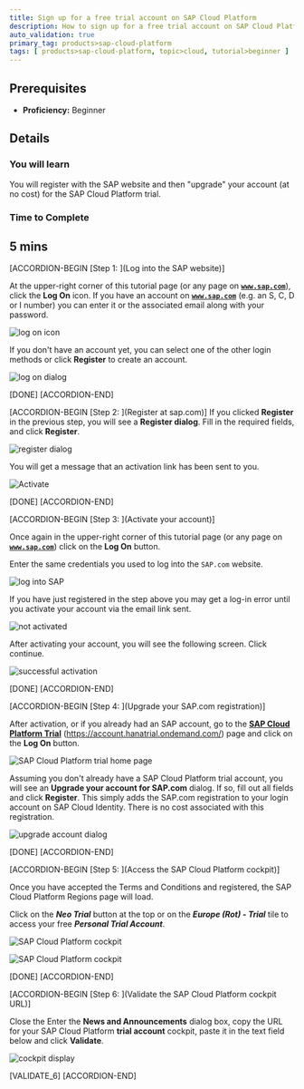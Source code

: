```yaml
---
title: Sign up for a free trial account on SAP Cloud Platform
description: How to sign up for a free trial account on SAP Cloud Platform
auto_validation: true
primary_tag: products>sap-cloud-platform
tags: [ products>sap-cloud-platform, topic>cloud, tutorial>beginner ]
---
```


## Prerequisites
 - **Proficiency:** Beginner


## Details
### You will learn  
You will register with the SAP website and then "upgrade" your account (at no cost) for the SAP Cloud Platform trial.

### Time to Complete
**5 mins**
---

[ACCORDION-BEGIN [Step 1: ](Log into the SAP website)]

At the upper-right corner of this tutorial page (or any page on <a href="https://www.sap.com" target="new"><b>`www.sap.com`</b></a>), click the **Log On** icon. If you have an account on <a href="https://www.sap.com" target="new"><b>`www.sap.com`</b></a> (e.g. an S, C, D or I number) you can enter it or the associated email along with your password.

![log on icon](sci-01.png)

If you don't have an account yet, you can select one of the other login methods or click **Register** to create an account.

![log on dialog](sci-02.png)

[DONE]
[ACCORDION-END]

[ACCORDION-BEGIN [Step 2: ](Register at sap.com)]
If you clicked **Register** in the previous step, you will see a **Register dialog**. Fill in the required fields, and click **Register**.

![register dialog](sci-02.1.png)

You will get a message that an activation link has been sent to you.

![Activate](hcp_signup3.png)

[DONE]
[ACCORDION-END]

[ACCORDION-BEGIN [Step 3: ](Activate your account)]

Once again in the upper-right corner of this tutorial page (or any page on <a href="https://www.sap.com" target="new"><b>`www.sap.com`</b></a>) click on the **Log On** button.

Enter the same credentials you used to log into the `SAP.com` website.

![log into SAP](log-into-sap.png)

If you have just registered in the step above you may get a log-in error until you activate your account via the email link sent.

![not activated](not-activated.png)

After activating your account, you will see the following screen. Click continue.

![successful activation](successful-activation.png)

[DONE]
[ACCORDION-END]

[ACCORDION-BEGIN [Step 4: ](Upgrade your SAP.com registration)]

After activation, or if you already had an SAP account, go to the <a href="https://account.hanatrial.ondemand.com/" target="new"><b>SAP Cloud Platform Trial</b></a> (<https://account.hanatrial.ondemand.com/>) page and click on the **Log On** button.

![SAP Cloud Platform trial home page ](sapcp-04.png)

Assuming you don't already have a SAP Cloud Platform trial account, you will see an **Upgrade your account for SAP.com** dialog. If so, fill out all fields and click **Register**. This simply adds the SAP.com registration to your login account on SAP Cloud Identity. There is no cost associated with this registration.

![upgrade account dialog](sci-03.png)

[DONE]
[ACCORDION-END]

[ACCORDION-BEGIN [Step 5: ](Access the SAP Cloud Platform cockpit)]

Once you have accepted the Terms and Conditions and registered, the SAP Cloud Platform Regions page will load.

Click on the ***Neo Trial*** button at the top or on the ***Europe (Rot) - Trial*** tile to access your free ***Personal Trial Account***.

![SAP Cloud Platform cockpit](hcp-regions.png)



![SAP Cloud Platform cockpit](hcp-07.png)

[DONE]
[ACCORDION-END]

[ACCORDION-BEGIN [Step 6: ](Validate the SAP Cloud Platform cockpit URL)]

Close the Enter the **News and Announcements** dialog box, copy the URL for your SAP Cloud Platform **trial account** cockpit, paste it in the text field below and click **Validate**.

![cockpit display](cockpit.png)

[VALIDATE_6]
[ACCORDION-END]
